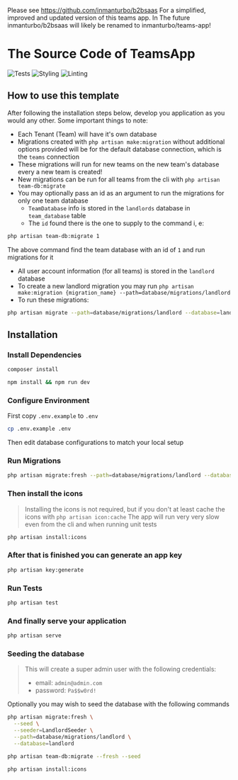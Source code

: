 Please see https://github.com/inmanturbo/b2bsaas For a simplified, improved and updated version of this teams app. In The future inmanturbo/b2bsaas will likely be renamed to inmanturbo/teams-app! 


# The Source Code of TeamsApp

![Tests](https://github.com/inmanturbo/teamsapp/actions/workflows/test.yml/badge.svg)
![Styling](https://github.com/inmanturbo/teamsapp/actions/workflows/code-formatting.yml/badge.svg)
![Linting](https://github.com/inmanturbo/teamsapp/actions/workflows/phplint.yml/badge.svg)


## How to use this template

After following the installation steps below, develop you application as you would any other. Some important things to note:

- Each Tenant (Team) will have it's own database
- Migrations created with `php artisan make:migration` without additional options provided will be for the default database connection, which is the `teams` connection
- These migrations will run for new teams on the new team's database every a new team is created!
- New migrations can be run for all teams from the cli with `php artisan team-db:migrate`
- You may optionally pass an id as an argument to run the migrations for only one team database
  - `TeamDatabase` info is stored in the `landlords` database in `team_database` table
  - The `id` found there is the one to supply to the command i, e:
  
```bash
php artisan team-db:migrate 1
```

The above command find the team database with an id of `1` and run migrations for it

- All user account information (for all teams) is stored in the `landlord` database
- To create a new landlord migration you may run  `php artisan make:migration {migration_name} --path=database/migrations/landlord`
- To run these migrations: 

```bash
php artisan migrate --path=database/migrations/landlord --database=landlord
```

## Installation

### Install Dependencies

```bash
composer install
```

```bash
npm install && npm run dev
```

### Configure Environment

First copy `.env.example` to `.env`

```bash
cp .env.example .env
```

Then edit database configurations to match your local setup

### Run Migrations

```bash
php artisan migrate:fresh --path=database/migrations/landlord --database=landlord
```

### Then install the icons

> Installing the icons is not required, but if you don't at least cache the icons with
> `php artisan icon:cache` The app will run very very slow even from the cli and when running unit tests

```bash
php artisan install:icons
```

### After that is finished you can generate an app key

```bash
php artisan key:generate
```

### Run Tests

```bash
php artisan test
```

### And finally serve your application

```bash
php artisan serve
```

### Seeding the database

> This will create a super admin user with the following credentials:
>
> - email: `admin@admin.com`
> - password: `Pa$$w0rd!`

Optionally you may wish to seed the database with the following commands

```bash
php artisan migrate:fresh \
  --seed \
  --seeder=LandlordSeeder \
  --path=database/migrations/landlord \
  --database=landlord 
```

```bash
php artisan team-db:migrate --fresh --seed
```

```bash
php artisan install:icons
```
